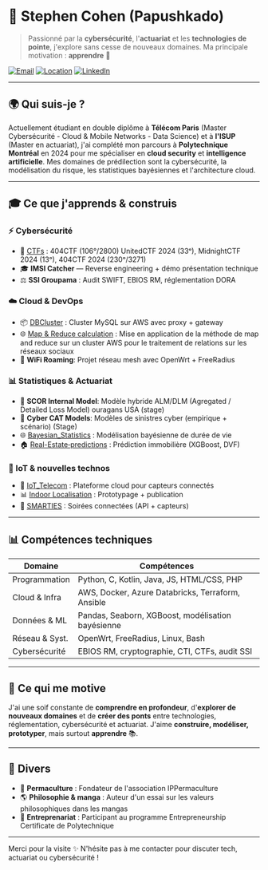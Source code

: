 # 🤖 Stephen Cohen (Papushkado)

> Passionné par la **cybersécurité**, l'**actuariat** et les **technologies de pointe**, j'explore sans cesse de nouveaux domaines. Ma principale motivation : **apprendre** 🚀

[![Email](https://img.shields.io/badge/email-stephen.cohen.pro%40gmail.com-red)](mailto:Stephen.cohen.pro@gmail.com)
[![Location](https://img.shields.io/badge/localisation-Paris%20%2F%20Montr%C3%A9al-blue)](#)
[![LinkedIn](https://img.shields.io/badge/linkedin-profile-blue)](https://www.linkedin.com/in/stephen-cohen-491964163/)

---

## 🌍 Qui suis-je ?

Actuellement étudiant en double diplôme à **Télécom Paris** (Master Cybersécurité - Cloud & Mobile Networks - Data Science) et à **l'ISUP** (Master en actuariat), j'ai complété mon parcours à **Polytechnique Montréal** en 2024 pour me spécialiser en **cloud security** et **intelligence artificielle**. Mes domaines de prédilection sont la cybersécurité, la modélisation du risque, les statistiques bayésiennes et l'architecture cloud.

---

## 🎓 Ce que j'apprends & construis

### ⚡ Cybersécurité
- 🏅 [CTFs](https://github.com/Papushkado/Write-ups-CTFs) : 404CTF (106°/2800) UnitedCTF 2024 (33ᵒ), MidnightCTF 2024 (13ᵒ), 404CTF 2024 (230ᵒ/3271)
- 🎓 **IMSI Catcher** — Reverse engineering + démo présentation technique
- ⚖️ **SSI Groupama** : Audit SWIFT, EBIOS RM, réglementation DORA

### ☁️ Cloud & DevOps
- 📦 [DBCluster](https://github.com/Papushkado/DBCluster) : Cluster MySQL sur AWS avec proxy + gateway
- 🌐 [Map & Reduce calculation](https://github.com/Papushkado/MapReduce) : Mise en application de la méthode de map and reduce sur un cluster AWS pour le traitement de relations sur les réseaux sociaux
- 🧰 **WiFi Roaming**: Projet réseau mesh avec OpenWrt + FreeRadius

### 📊 Statistiques & Actuariat
- 🤝 **SCOR Internal Model**: Modèle hybride ALM/DLM (Agregated / Detailed Loss Model) ouragans USA (stage)
- 🤖 **Cyber CAT Models**: Modèles de sinistres cyber (empirique + scénario) (Stage)
- 🌐 [Bayesian_Statistics](https://github.com/Papushkado/Bayesian_Statistics) : Modélisation bayésienne de durée de vie
- 🏠 [Real-Estate‑predictions](https://github.com/Papushkado/Real-Estate-predictions) : Prédiction immobilière (XGBoost, DVF)


### 🚀 IoT & nouvelles technos
- 🌆 [IoT_Telecom](https://github.com/Papushkado/ioT_Telecom) : Plateforme cloud pour capteurs connectés
- 📊 [Indoor Localisation](https://github.com/Papushkado/GIN206_localisation_indoors) : Prototypage + publication
- 🧱 [SMARTIES](https://github.com/Papushkado/ioT_Telecom) : Soirées connectées (API + capteurs)

---

## 📊 Compétences techniques

| Domaine         | Compétences                                                                 |
|-----------------|------------------------------------------------------------------------------|
| Programmation   | Python, C, Kotlin, Java, JS, HTML/CSS, PHP                                  |
| Cloud & Infra   | AWS, Docker, Azure Databricks, Terraform, Ansible                           |
| Données & ML    | Pandas, Seaborn, XGBoost, modélisation bayésienne                             |
| Réseau & Syst.  | OpenWrt, FreeRadius, Linux, Bash                                             |
| Cybersécurité    | EBIOS RM, cryptographie, CTI, CTFs, audit SSI                             |

---

## 🌿 Ce qui me motive

J'ai une soif constante de **comprendre en profondeur**, d'**explorer de nouveaux domaines** et de **créer des ponts** entre technologies, réglementation, cybersécurité et actuariat. J'aime **construire, modéliser, prototyper**, mais surtout **apprendre** 📚.

---

## 🌟 Divers

- 🌿 **Permaculture** : Fondateur de l'association IPPermaculture
- 🌎 **Philosophie & manga** : Auteur d'un essai sur les valeurs philosophiques dans les mangas
- 🎸 **Entreprenariat** : Participant au programme Entrepreneurship Certificate de Polytechnique

---

Merci pour la visite ✨ N'hésite pas à me contacter pour discuter tech, actuariat ou cybersécurité !
